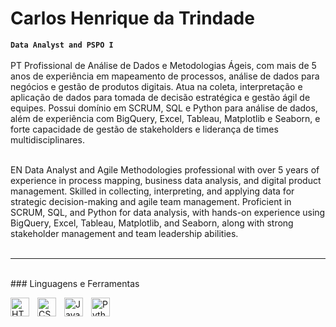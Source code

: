 #  Carlos Henrique da Trindade

**`Data Analyst and PSPO I`**
<br>
<br>
PT Profissional de Análise de Dados e Metodologias Ágeis, com mais de 5 anos de experiência em mapeamento de processos, análise de dados para negócios e gestão de produtos digitais. Atua na coleta, interpretação e aplicação de dados para tomada de decisão estratégica e gestão ágil de equipes. Possui domínio em SCRUM, SQL e Python para análise de dados, além de experiência com BigQuery, Excel, Tableau, Matplotlib e Seaborn, e forte capacidade de gestão de stakeholders e liderança de times multidisciplinares.
<br>
<br>


EN Data Analyst and Agile Methodologies professional with over 5 years of experience in process mapping, business data analysis, and digital product management. Skilled in collecting, interpreting, and applying data for strategic decision-making and agile team management. Proficient in SCRUM, SQL, and Python for data analysis, with hands-on experience using BigQuery, Excel, Tableau, Matplotlib, and Seaborn, along with strong stakeholder management and team leadership abilities.
<br>
<br>




---
<br>
### Linguagens e Ferramentas

<img 
    align="left" 
    alt="HTML"
    title="HTML" 
    width="30px" 
    style="padding-right: 10px;" 
    src="https://www.svgrepo.com/show/331760/sql-database-generic.svg" 
/>
<img 
    align="left" 
    alt="CSS" 
    title="CSS"
    width="30px" 
    style="padding-right: 10px;" 
    src="https://cdn.worldvectorlogo.com/logos/google-bigquery-logo-1.svg" 
/>
<img 
    align="left" 
    alt="JavaScript" 
    title="JavaScript"
    width="30px" 
    style="padding-right: 10px;" 
    src="https://img.icons8.com/?size=512&id=xSkewUSqtErH&format=png" 
/>
<img 
    align="left" 
    alt="Python" 
    title="Python"
    width="30px" 
    style="padding-right: 10px;" 
    src="https://cdn.jsdelivr.net/gh/devicons/devicon@latest/icons/python/python-original.svg" 
/>

<br/>
<br/>
